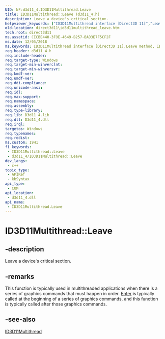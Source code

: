 ```yaml
---
UID: NF:d3d11_4.ID3D11Multithread.Leave
title: ID3D11Multithread::Leave (d3d11_4.h)
description: Leave a device's critical section.
helpviewer_keywords: ["ID3D11Multithread interface [Direct3D 11]","Leave method","ID3D11Multithread.Leave","ID3D11Multithread::Leave","Leave","Leave method [Direct3D 11]","Leave method [Direct3D 11]","ID3D11Multithread interface","d3d11_4/ID3D11Multithread::Leave","direct3d11.id3d11multithread_leave"]
old-location: direct3d11\id3d11multithread_leave.htm
tech.root: direct3d11
ms.assetid: CECBE440-3F9E-4649-B257-BAD3E7F5CF2F
ms.date: 12/05/2018
ms.keywords: ID3D11Multithread interface [Direct3D 11],Leave method, ID3D11Multithread.Leave, ID3D11Multithread::Leave, Leave, Leave method [Direct3D 11], Leave method [Direct3D 11],ID3D11Multithread interface, d3d11_4/ID3D11Multithread::Leave, direct3d11.id3d11multithread_leave
req.header: d3d11_4.h
req.include-header: 
req.target-type: Windows
req.target-min-winverclnt: 
req.target-min-winversvr: 
req.kmdf-ver: 
req.umdf-ver: 
req.ddi-compliance: 
req.unicode-ansi: 
req.idl: 
req.max-support: 
req.namespace: 
req.assembly: 
req.type-library: 
req.lib: D3d11_4.lib
req.dll: D3d11_4.dll
req.irql: 
targetos: Windows
req.typenames: 
req.redist: 
ms.custom: 19H1
f1_keywords:
 - ID3D11Multithread::Leave
 - d3d11_4/ID3D11Multithread::Leave
dev_langs:
 - c++
topic_type:
 - APIRef
 - kbSyntax
api_type:
 - COM
api_location:
 - d3d11_4.dll
api_name:
 - ID3D11Multithread.Leave
---
```


# ID3D11Multithread::Leave


## -description

Leave a device's critical section.



## -remarks

This function is typically used in multithreaded applications when there is a series of graphics commands 
		  that must happen in order. <a href="/windows/desktop/api/d3d11_4/nf-d3d11_4-id3d11multithread-enter">Enter</a> is typically called at the beginning of a series of graphics commands, and this function is typically 
		  called after those graphics commands.

## -see-also

<a href="/windows/desktop/api/d3d11_4/nn-d3d11_4-id3d11multithread">ID3D11Multithread</a>
